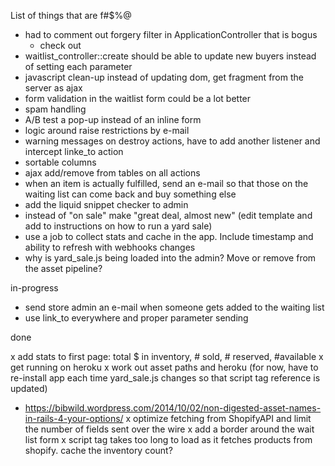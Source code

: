 List of things that are f#$%@

- had to comment out forgery filter in ApplicationController that is bogus
  - check out <input name="authenticity_token" value="<%= form_authenticity_token %>" type="hidden">
- waitlist_controller::create should be able to update new buyers instead of setting each parameter
- javascript clean-up instead of updating dom, get fragment from the server as ajax
- form validation in the waitlist form could be a lot better
- spam handling
- A/B test a pop-up instead of an inline form
- logic around raise restrictions by e-mail
- warning messages on destroy actions, have to add another listener and intercept linke_to action
- sortable columns
- ajax add/remove from tables on all actions
- when an item is actually fulfilled, send an e-mail so that those on the waiting list can come back and buy something else
- add the liquid snippet checker to admin
- instead of "on sale" make "great deal, almost new" (edit template and add to instructions on how to run a yard sale)
- use a job to collect stats and cache in the app. Include timestamp and ability to refresh with webhooks changes
- why is yard_sale.js being loaded into the admin? Move or remove from the asset pipeline?

in-progress

- send store admin an e-mail when someone gets added to the waiting list
- use link_to everywhere and proper parameter sending


done

x add stats to first page: total $ in inventory, # sold, # reserved, #available
x get running on heroku
x work out asset paths and heroku (for now, have to re-install app each time yard_sale.js changes so that script tag reference is updated)
  - https://bibwild.wordpress.com/2014/10/02/non-digested-asset-names-in-rails-4-your-options/
x optimize fetching from ShopifyAPI and limit the number of fields sent over the wire
x add a border around the wait list form
x script tag takes too long to load as it fetches products from shopify. cache the inventory count?